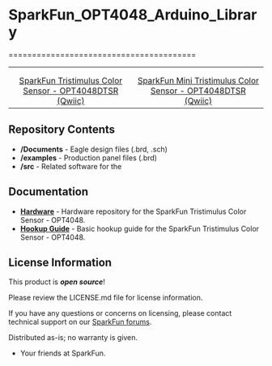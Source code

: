 # SparkFun_OPT4048_Arduino_Library

========================================

<table class="table table-hover table-striped table-bordered">
    <tr>
        <th class="text-center"> 
        </th>
        <th class="text-center">
        </th>
    </tr>
    <tr align="center">
        <td><a href="https://www.sparkfun.com/products/22638"><img src="https://cdn.sparkfun.com/assets/parts/2/2/7/9/8/22638-_SEN_SparkFun_Tristimulus_Color_Sensor-_01.jpg" alt=""></a></td>
        <td><a href="https://www.sparkfun.com/products/22639"><img src="https://cdn.sparkfun.com/assets/parts/2/2/7/9/9/22639-_SEN_SparkFun_Mini_Tristimulus_Color_Sensor-_01.jpg" alt=""></a></td>
    </tr>
    <tr align="center">
        <td><a href="https://www.sparkfun.com/products/22638">SparkFun Tristimulus Color Sensor - OPT4048DTSR (Qwiic)</a></td>
        <td><a href="https://www.sparkfun.com/products/22639">SparkFun Mini Tristimulus Color Sensor - OPT4048DTSR (Qwiic)</a></td>
    </tr>
</table>

Repository Contents
-------------------

* **/Documents** - Eagle design files (.brd, .sch)
* **/examples** - Production panel files (.brd)
* **/src** - Related software for the <PRODUCT NAME>

Documentation
--------------
* **[Hardware](https://github.com/sparkfun/SparkFun_Tristimulus_Color_Sensor-OPT4048)** - Hardware repository for the SparkFun Tristimulus Color Sensor - OPT4048.
* **[Hookup Guide](http://docs.sparkfun.com/SparkFun_Tristimulus_Color_Sensor-OPT4048/)** - Basic hookup guide for the SparkFun Tristimulus Color Sensor - OPT4048.


License Information
-------------------

This product is _**open source**_! 

Please review the LICENSE.md file for license information. 

If you have any questions or concerns on licensing, please contact technical support on our [SparkFun forums](https://forum.sparkfun.com/viewforum.php?f=152).

Distributed as-is; no warranty is given.

- Your friends at SparkFun.

_<COLLABORATION CREDIT>_
